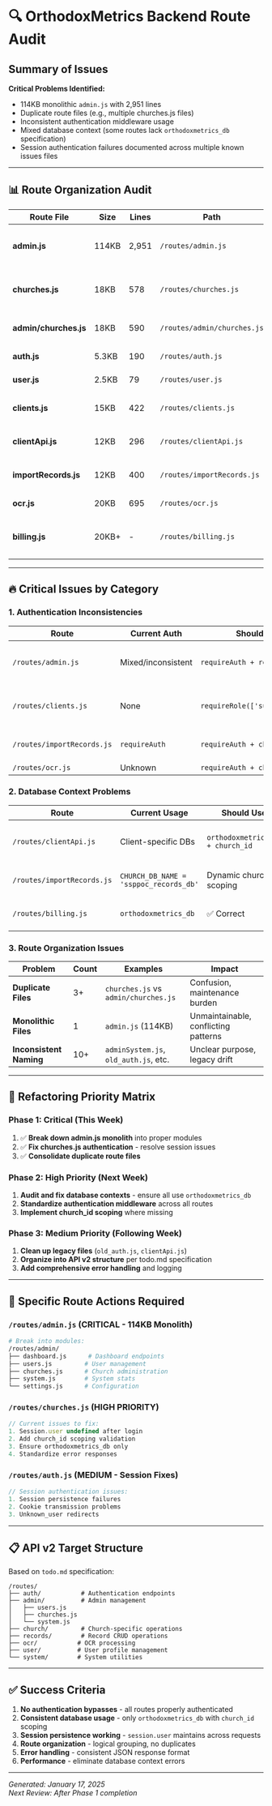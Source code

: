 # 🔍 OrthodoxMetrics Backend Route Audit

## Summary of Issues

**Critical Problems Identified:**
- 114KB monolithic `admin.js` with 2,951 lines 
- Duplicate route files (e.g., multiple churches.js files)
- Inconsistent authentication middleware usage
- Mixed database context (some routes lack `orthodoxmetrics_db` specification)
- Session authentication failures documented across multiple known issues files

---

## 📊 Route Organization Audit

| Route File | Size | Lines | Path | Status | Authentication | Database Context | Issues |
|------------|------|-------|------|--------|---------------|------------------|--------|
| **admin.js** | 114KB | 2,951 | `/routes/admin.js` | ❌ **CRITICAL** | Mixed patterns | Inconsistent | Massive monolith, needs breaking down |
| **churches.js** | 18KB | 578 | `/routes/churches.js` | ⚠️ **NEEDS REFACTOR** | Has requireAuth/requireRole | Uses orthodoxmetrics_db | Good structure, needs session fixes |
| **admin/churches.js** | 18KB | 590 | `/routes/admin/churches.js` | ⚠️ **DUPLICATE** | Unknown | Unknown | Duplicate of main churches.js |
| **auth.js** | 5.3KB | 190 | `/routes/auth.js` | ✅ **GOOD** | Self-contained | Uses orthodoxmetrics_db | Well structured |
| **user.js** | 2.5KB | 79 | `/routes/user.js` | ✅ **GOOD** | requireAuth | Uses orthodoxmetrics_db | Clean implementation |
| **clients.js** | 15KB | 422 | `/routes/clients.js` | ⚠️ **REFACTOR** | No auth middleware | Uses promisePool | Multi-tenant logic, needs auth |
| **clientApi.js** | 12KB | 296 | `/routes/clientApi.js` | ⚠️ **LEGACY** | Custom middleware | Client-specific DBs | Legacy multi-tenant approach |
| **importRecords.js** | 12KB | 400 | `/routes/importRecords.js` | ⚠️ **REFACTOR** | requireAuth | Mixed contexts | Church DB logic needs updating |
| **ocr.js** | 20KB | 695 | `/routes/ocr.js` | ⚠️ **LARGE** | Unknown | Unknown | Large file, needs audit |
| **billing.js** | 20KB+ | - | `/routes/billing.js` | ⚠️ **REFACTOR** | requireAuth | Uses orthodoxmetrics_db | Good auth, needs church_id scoping |

---

## 🔥 Critical Issues by Category

### 1. Authentication Inconsistencies

| Route | Current Auth | Should Use | Issue |
|-------|-------------|------------|-------|
| `/routes/admin.js` | Mixed/inconsistent | `requireAuth + requireRole` | Monolithic file with inconsistent patterns |
| `/routes/clients.js` | None | `requireRole(['super_admin'])` | No authentication on client management |
| `/routes/importRecords.js` | `requireAuth` | `requireAuth + church context` | Missing church_id validation |
| `/routes/ocr.js` | Unknown | `requireAuth + church context` | Needs audit |

### 2. Database Context Problems

| Route | Current Usage | Should Use | Issue |
|-------|--------------|------------|-------|
| `/routes/clientApi.js` | Client-specific DBs | `orthodoxmetrics_db + church_id` | Legacy multi-tenant approach |
| `/routes/importRecords.js` | `CHURCH_DB_NAME = 'ssppoc_records_db'` | Dynamic church_id scoping | Hardcoded church database |
| `/routes/billing.js` | `orthodoxmetrics_db` | ✅ Correct | Needs church_id validation |

### 3. Route Organization Issues

| Problem | Count | Examples | Impact |
|---------|-------|----------|--------|
| **Duplicate Files** | 3+ | `churches.js` vs `admin/churches.js` | Confusion, maintenance burden |
| **Monolithic Files** | 1 | `admin.js` (114KB) | Unmaintainable, conflicting patterns |
| **Inconsistent Naming** | 10+ | `adminSystem.js`, `old_auth.js`, etc. | Unclear purpose, legacy drift |

---

## 🎯 Refactoring Priority Matrix

### **Phase 1: Critical (This Week)**
1. ✅ **Break down admin.js monolith** into proper modules
2. ✅ **Fix churches.js authentication** - resolve session issues
3. ✅ **Consolidate duplicate route files**

### **Phase 2: High Priority (Next Week)**  
1. **Audit and fix database contexts** - ensure all use `orthodoxmetrics_db`
2. **Standardize authentication middleware** across all routes
3. **Implement church_id scoping** where missing

### **Phase 3: Medium Priority (Following Week)**
1. **Clean up legacy files** (`old_auth.js`, `clientApi.js`)
2. **Organize into API v2 structure** per todo.md specification
3. **Add comprehensive error handling** and logging

---

## 🔧 Specific Route Actions Required

### `/routes/admin.js` (CRITICAL - 114KB Monolith)
```bash
# Break into modules:
/routes/admin/
├── dashboard.js      # Dashboard endpoints
├── users.js         # User management  
├── churches.js      # Church administration
├── system.js        # System stats
└── settings.js      # Configuration
```

### `/routes/churches.js` (HIGH PRIORITY)
```javascript
// Current issues to fix:
1. Session.user undefined after login
2. Add church_id scoping validation  
3. Ensure orthodoxmetrics_db only
4. Standardize error responses
```

### `/routes/auth.js` (MEDIUM - Session Fixes)
```javascript
// Session authentication issues:
1. Session persistence failures
2. Cookie transmission problems
3. Unknown_user redirects
```

---

## 📋 API v2 Target Structure

Based on `todo.md` specification:

```
/routes/
├── auth/           # Authentication endpoints
├── admin/          # Admin management
│   ├── users.js   
│   ├── churches.js
│   └── system.js
├── church/         # Church-specific operations
├── records/        # Record CRUD operations  
├── ocr/           # OCR processing
├── user/          # User profile management
└── system/        # System utilities
```

---

## ✅ Success Criteria

1. **No authentication bypasses** - all routes properly authenticated
2. **Consistent database usage** - only `orthodoxmetrics_db` with `church_id` scoping
3. **Session persistence working** - `session.user` maintains across requests
4. **Route organization** - logical grouping, no duplicates
5. **Error handling** - consistent JSON response format
6. **Performance** - eliminate database context errors

---

*Generated: January 17, 2025*  
*Next Review: After Phase 1 completion* 